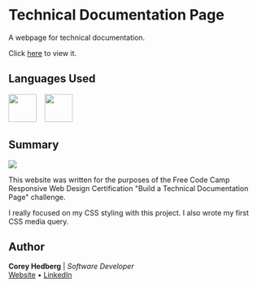 # Technical Documentation Page

A webpage for technical documentation.

Click [here](https://coreyhedberg.github.io/technical_documentation_page/) to view it.

## Languages Used

<image src="readme_files/html.svg" width="55">&nbsp; &nbsp; <image src="readme_files/css.svg" width="55">

## Summary

<image src="readme_files/readme_screenshot.jpg">

This website was written for the purposes of the Free Code Camp Responsive Web Design Certification "Build a Technical Documentation Page" challenge.

I really focused on my CSS styling with this project. I also wrote my first CSS media query.

## Author

**Corey Hedberg** | _Software Developer_ <br>
[Website](https://coreyhedberg.dev) &bull; [LinkedIn](https://www.linkedin.com/in/coreyhedberg/)
